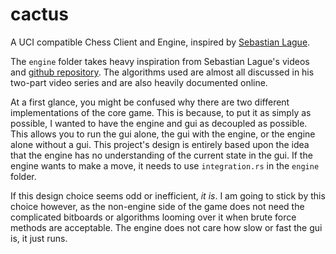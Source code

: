 # cactus
A UCI compatible Chess Client and Engine, inspired by [Sebastian Lague](https://www.youtube.com/c/SebastianLague).

The `engine` folder takes heavy inspiration from Sebastian Lague's videos and [github repository](https://github.com/SebLague/Chess-Coding-Adventure). The algorithms used are almost all discussed in his two-part video series and are also heavily documented online.

At a first glance, you might be confused why there are two different implementations of the core game. This is because, to put it as simply as possible, I wanted to have the engine and gui as decoupled as possible. This allows you to run the gui alone, the gui with the engine, or the engine alone without a gui. This project's design is entirely based upon the idea that the engine has no understanding of the current state in the gui. If the engine wants to make a move, it needs to use `integration.rs` in the `engine` folder.

If this design choice seems odd or inefficient, _it is_. I am going to stick by this choice however, as the non-engine side of the game does not need the complicated bitboards or algorithms looming over it when brute force methods are acceptable. The engine does not care how slow or fast the gui is, it just runs.